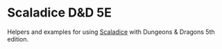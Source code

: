 # Scaladice D&D 5E

Helpers and examples for using [Scaladice](https://github.com/pdehn/Scaladice)
with Dungeons & Dragons 5th edition.
